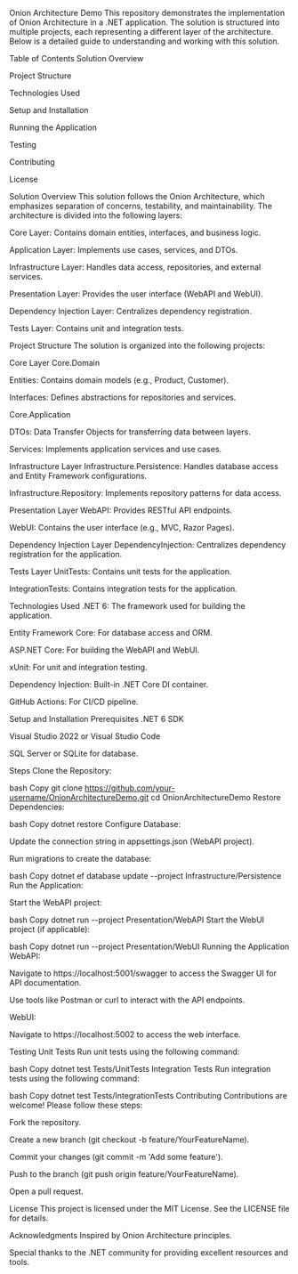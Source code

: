 Onion Architecture Demo
This repository demonstrates the implementation of Onion Architecture in a .NET application. The solution is structured into multiple projects, each representing a different layer of the architecture. Below is a detailed guide to understanding and working with this solution.

Table of Contents
Solution Overview

Project Structure

Technologies Used

Setup and Installation

Running the Application

Testing

Contributing

License

Solution Overview
This solution follows the Onion Architecture, which emphasizes separation of concerns, testability, and maintainability. The architecture is divided into the following layers:

Core Layer: Contains domain entities, interfaces, and business logic.

Application Layer: Implements use cases, services, and DTOs.

Infrastructure Layer: Handles data access, repositories, and external services.

Presentation Layer: Provides the user interface (WebAPI and WebUI).

Dependency Injection Layer: Centralizes dependency registration.

Tests Layer: Contains unit and integration tests.

Project Structure
The solution is organized into the following projects:

Core Layer
Core.Domain

Entities: Contains domain models (e.g., Product, Customer).

Interfaces: Defines abstractions for repositories and services.

Core.Application

DTOs: Data Transfer Objects for transferring data between layers.

Services: Implements application services and use cases.

Infrastructure Layer
Infrastructure.Persistence: Handles database access and Entity Framework configurations.

Infrastructure.Repository: Implements repository patterns for data access.

Presentation Layer
WebAPI: Provides RESTful API endpoints.

WebUI: Contains the user interface (e.g., MVC, Razor Pages).

Dependency Injection Layer
DependencyInjection: Centralizes dependency registration for the application.

Tests Layer
UnitTests: Contains unit tests for the application.

IntegrationTests: Contains integration tests for the application.

Technologies Used
.NET 6: The framework used for building the application.

Entity Framework Core: For database access and ORM.

ASP.NET Core: For building the WebAPI and WebUI.

xUnit: For unit and integration testing.

Dependency Injection: Built-in .NET Core DI container.

GitHub Actions: For CI/CD pipeline.

Setup and Installation
Prerequisites
.NET 6 SDK

Visual Studio 2022 or Visual Studio Code

SQL Server or SQLite for database.

Steps
Clone the Repository:

bash
Copy
git clone https://github.com/your-username/OnionArchitectureDemo.git
cd OnionArchitectureDemo
Restore Dependencies:

bash
Copy
dotnet restore
Configure Database:

Update the connection string in appsettings.json (WebAPI project).

Run migrations to create the database:

bash
Copy
dotnet ef database update --project Infrastructure/Persistence
Run the Application:

Start the WebAPI project:

bash
Copy
dotnet run --project Presentation/WebAPI
Start the WebUI project (if applicable):

bash
Copy
dotnet run --project Presentation/WebUI
Running the Application
WebAPI:

Navigate to https://localhost:5001/swagger to access the Swagger UI for API documentation.

Use tools like Postman or curl to interact with the API endpoints.

WebUI:

Navigate to https://localhost:5002 to access the web interface.

Testing
Unit Tests
Run unit tests using the following command:

bash
Copy
dotnet test Tests/UnitTests
Integration Tests
Run integration tests using the following command:

bash
Copy
dotnet test Tests/IntegrationTests
Contributing
Contributions are welcome! Please follow these steps:

Fork the repository.

Create a new branch (git checkout -b feature/YourFeatureName).

Commit your changes (git commit -m 'Add some feature').

Push to the branch (git push origin feature/YourFeatureName).

Open a pull request.

License
This project is licensed under the MIT License. See the LICENSE file for details.

Acknowledgments
Inspired by Onion Architecture principles.

Special thanks to the .NET community for providing excellent resources and tools.